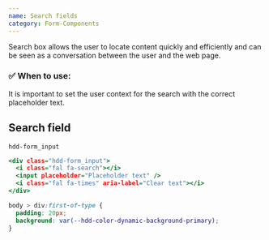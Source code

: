 ```yaml
---
name: Search fields
category: Form-Components
---
```


Search box allows the user to locate content quickly and efficiently and can be seen as a conversation between the user and the web page.

### ✅ When to use: 
It is important to set the user context for the search with the correct placeholder text.


## Search field
`hdd-form_input`

```search-fields.html
<div class="hdd-form_input">
  <i class="fal fa-search"></i>
  <input placeholder="Placeholder text" />
  <i class="fal fa-times" aria-label="Clear text"></i>
</div>
```

```search-fields.css hidden
body > div:first-of-type {
  padding: 20px;
  background: var(--hdd-color-dynamic-background-primary);
}
```